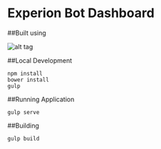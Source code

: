 # Experion Bot Dashboard

##Built using 

![alt tag](https://meanstacktips.files.wordpress.com/2015/09/cropped-mean-stack-logo1.jpg)




##Local Development
```
npm install
bower install
gulp
```

##Running Application
```
gulp serve
```


##Building
```
gulp build
```
